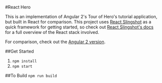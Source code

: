 #React Hero

This is an implementation of Angular 2's Tour of Hero's tutorial application, but built in React for comparison. This project uses [React Slingshot](https://github.com/coryhouse/react-slingshot) as a quick framework for getting started, so check out [React Slingshot's docs](https://github.com/coryhouse/react-slingshot) for a full overview of the React stack involved.

For comparison, check out the [Angular 2 version]().

##Get Started
1. `npm install`
2. `npm start`

##To Build
`npm run build`

